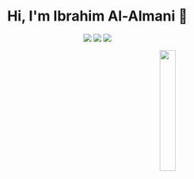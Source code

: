 <h1 align="center">Hi, I'm Ibrahim Al-Almani 👋</h1>
<p align="center">
    <a href="https://www.facebook.com/share/18fWJSex6V/"><img src="https://img.shields.io/badge/facebook-%231FA1F1?style=flat&logo=facebook&logoColor=white"/></a>
    <a href="https://wa.me/qr/2LP46SMRG3G7P1"><img src="https://img.shields.io/badge/whatsapp-%2387A14C?style=flat&logo=whatsapp&logoColor=white"/></a>
    <a href="https://www.instagram.com/eng_ibrahim_hatem/"><img src="https://img.shields.io/badge/instagram-%23E4415F?style=flat&logo=instagram&logoColor=white"/></a>
</p>

<img src="https://github.com/mohamedabusrea/mohamedabusrea/blob/master/profile-img.png" align="right" width="25%"/>
